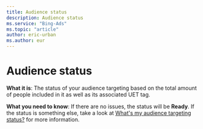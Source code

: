 ```yaml
---
title: Audience status
description: Audience status
ms.service: "Bing-Ads"
ms.topic: "article"
author: eric-urban
ms.author: eur
---
```


# Audience status

**What it is**: The status of your audience targeting based on the total amount of people included in it as well as its associated UET tag.

**What you need to know**: If there are no issues, the status will be **Ready**. If the status is something else, take a look at [What's my audience targeting status?](../hlp_BA_CONC_Audiences_AudienceStatus.md) for more information.


